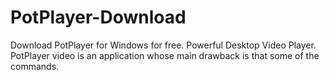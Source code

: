 # PotPlayer-Download
Download PotPlayer for Windows for free. Powerful Desktop Video Player. PotPlayer video is an application whose main drawback is that some of the commands.
